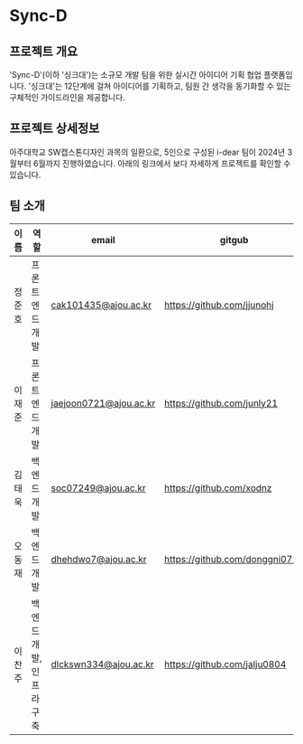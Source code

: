 # Sync-D

## 프로젝트 개요
'Sync-D'(이하 '싱크대')는 소규모 개발 팀을 위한 실시간 아이디어 기획 협업 플랫폼입니다. '싱크대'는 12단계에 걸쳐 아이디어를 기획하고, 팀원 간 생각을 동기화할 수 있는 구체적인 가이드라인을 제공합니다.

## 프로젝트 상세정보
아주대학교 SW캡스톤디자인 과목의 일환으로, 5인으로 구성된 i-dear 팀이 2024년 3월부터 6월까지 진행하였습니다.
아래의 링크에서 보다 자세하게 프로젝트를 확인할 수 있습니다.

## 팀 소개
|이름|역할|email|gitgub|
|------|---|---|---|
|정준호|프론트엔드 개발|cak101435@ajou.ac.kr|https://github.com/jjunohj|
|이재준|프론트엔드 개발|jaejoon0721@ajou.ac.kr|https://github.com/junly21|
|김태욱|백엔드 개발|soc07249@ajou.ac.kr|https://github.com/xodnz|
|오동재|백엔드 개발|dhehdwo7@ajou.ac.kr|https://github.com/donggni0712|
|이찬주|백엔드 개발, 인프라 구축|dlckswn334@ajou.ac.kr|https://github.com/jalju0804|
